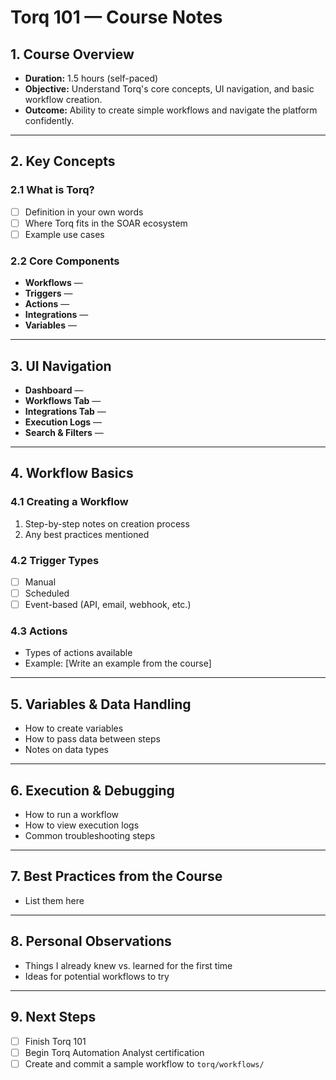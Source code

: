 # Torq 101 — Course Notes

## 1. Course Overview
- **Duration:** 1.5 hours (self-paced)
- **Objective:** Understand Torq's core concepts, UI navigation, and basic workflow creation.
- **Outcome:** Ability to create simple workflows and navigate the platform confidently.

---

## 2. Key Concepts

### 2.1 What is Torq?
- [ ] Definition in your own words
- [ ] Where Torq fits in the SOAR ecosystem
- [ ] Example use cases

### 2.2 Core Components
- **Workflows** — 
- **Triggers** — 
- **Actions** — 
- **Integrations** — 
- **Variables** — 

---

## 3. UI Navigation
- **Dashboard** —  
- **Workflows Tab** —  
- **Integrations Tab** —  
- **Execution Logs** —  
- **Search & Filters** —  

---

## 4. Workflow Basics

### 4.1 Creating a Workflow
1. Step-by-step notes on creation process  
2. Any best practices mentioned

### 4.2 Trigger Types
- [ ] Manual  
- [ ] Scheduled  
- [ ] Event-based (API, email, webhook, etc.)  

### 4.3 Actions
- Types of actions available
- Example: [Write an example from the course]

---

## 5. Variables & Data Handling
- How to create variables
- How to pass data between steps
- Notes on data types

---

## 6. Execution & Debugging
- How to run a workflow
- How to view execution logs
- Common troubleshooting steps

---

## 7. Best Practices from the Course
- List them here

---

## 8. Personal Observations
- Things I already knew vs. learned for the first time
- Ideas for potential workflows to try

---

## 9. Next Steps
- [ ] Finish Torq 101  
- [ ] Begin Torq Automation Analyst certification  
- [ ] Create and commit a sample workflow to `torq/workflows/`
